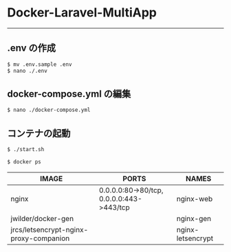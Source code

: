 # Docker-Laravel-MultiApp

---

## .env の作成

```sh
$ mv .env.sample .env
$ nano ./.env
```

## docker-compose.yml の編集

```sh
$ nano ./docker-compose.yml
```

## コンテナの起動

```sh
$ ./start.sh
```

```sh
$ docker ps
```

| IMAGE                                  | PORTS                                    | NAMES             |
| -------------------------------------- | ---------------------------------------- | ----------------- |
| nginx                                  | 0.0.0.0:80->80/tcp, 0.0.0.0:443->443/tcp | nginx-web         |
| jwilder/docker-gen                     |                                          | nginx-gen         |
| jrcs/letsencrypt-nginx-proxy-companion |                                          | nginx-letsencrypt |

